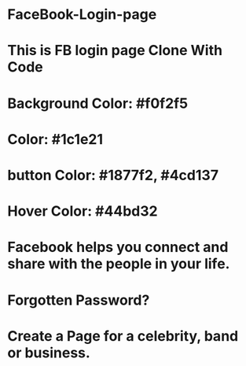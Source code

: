 # FaceBook-Login-page
# This is FB login page Clone With Code
# Background Color: #f0f2f5
# Color: 	#1c1e21
# button Color: #1877f2, #4cd137
# Hover Color: #44bd32


# Facebook helps you connect and share with the people in your life.

# Forgotten Password?
# Create a Page for a celebrity, band or business.
